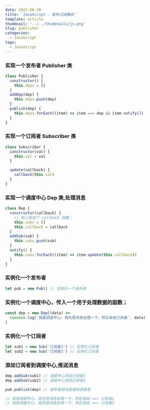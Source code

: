 ```yaml
---
date: 2022-06-30
title: 'JavaScript - 发布订阅模式'
template: article
thumbnail: '../../thumbnails/js.png'
slug: publisher
categories:
  - JavaScript
tags:
  - JavaScript
---
```


### 实现一个发布者 Publisher 类

```javascript
class Publisher {
  constructor() {
    this.deps = []
  }
  addDep(dep) {
    this.deps.push(dep)
  }
  publish(dep) {
    this.deps.forEach((item) => item === dep && item.notify())
  }
}
```

### 实现一个订阅者 Subscriber 类

```javascript
class Subscriber {
  constructor(val) {
    this.val = val
  }

  update(callback) {
    callback(this.val)
  }
}
```

### 实现一个调度中心 Dep 类,处理消息

```javascript
class Dep {
  constructor(callback) {
    // 核心是这个 callback 函数；
    this.subs = []
    this.callback = callback
  }
  addSub(sub) {
    this.subs.push(sub)
  }
  notify() {
    this.subs.forEach((item) => item.update(this.callback))
  }
}
```

### 实例化一个发布者

```javascript
let pub = new Pub() // 实例化一个发布者
```

### 实例化一个调度中心，传入一个用于处理数据的函数；

```javascript
const dep = new Dep((data) =>
  console.log('我是调度中心，我先把消息处理一下，然后发给订阅者', data)
)
```

### 实例化一个订阅者

```javascript
let sub1 = new Sub('订阅者1') // 实例化订阅者
let sub2 = new Sub('订阅者2') // 实例化订阅者
```

### 添加订阅者到调度中心,推送消息

```javascript
dep.addSub(sub1) // 调度中心添加订阅者1
dep.addSub(sub2) // 调度中心添加订阅者2

pub.publish(dep) // 发布者把消息推给调度者

// 我是调度中心，我先把消息处理一下，然后发给 ==> 订阅者1
// 我是调度中心，我先把消息处理一下，然后发给 ==> 订阅者2
```